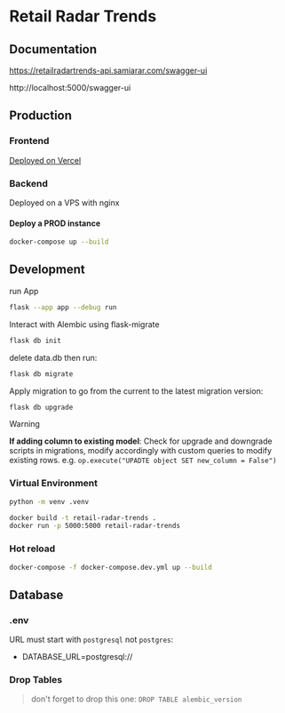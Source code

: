 # Retail Radar Trends

## Documentation

https://retailradartrends-api.samiarar.com/swagger-ui

http://localhost:5000/swagger-ui

## Production

### Frontend

[Deployed on Vercel](https://retail-radar-trends.vercel.app/)

### Backend

Deployed on a VPS with nginx

#### Deploy a PROD instance

```bash
docker-compose up --build
```

## Development

run App

```bash
flask --app app --debug run
```

Interact with Alembic using flask-migrate

```bash
flask db init
```

delete data.db then run:

```bash
flask db migrate
```

Apply migration to go from the current to the latest migration version:

```bash
flask db upgrade
```

> [!WARNING]  
> **If adding column to existing model**: Check for upgrade and downgrade scripts in migrations, modify accordingly with custom queries to modify existing rows. e.g. `op.execute("UPADTE object SET new_column = False")`

### Virtual Environment

```bash
python -m venv .venv
```

```bash
docker build -t retail-radar-trends .
docker run -p 5000:5000 retail-radar-trends
```

### Hot reload

```bash
docker-compose -f docker-compose.dev.yml up --build
```

## Database

### .env

URL must start with `postgresql` not `postgres`:

- DATABASE_URL=postgresql://

### Drop Tables

> don't forget to drop this one: `DROP TABLE alembic_version`
